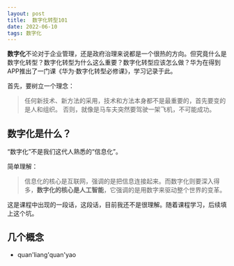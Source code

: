 ```yaml
---
layout: post
title:  数字化转型101
date: 2022-06-10
tags: 数字化  
---
```


**数字化**不论对于企业管理，还是政府治理来说都是一个很热的方向。但究竟什么是数字化转型？数字化转型为什么这么重要？数字化转型应该怎么做？华为在得到APP推出了一门课《华为·数字化转型必修课》，学习记录于此。  

首先，要树立一个理念：  

>任何新技术、新方法的采用，技术和方法本身都不是最重要的，首先要变的是人和组织。
> 否则，就像是马车夫突然要驾驶一架飞机，不可能成功。  

##  数字化是什么？  

“数字化”不是我们这代人熟悉的“信息化”。

简单理解：
>信息化的核心是互联网，强调的是把信息连接起来。而数字化则要深入得多，**数字化的核心是人工智能**，它强调的是用数字来驱动整个世界的变革。

这是课程中出现的一段话，这段话，目前我还不是很理解。随着课程学习，后续填上这个坑。  

##  几个概念  

* quan'liang'quan'yao